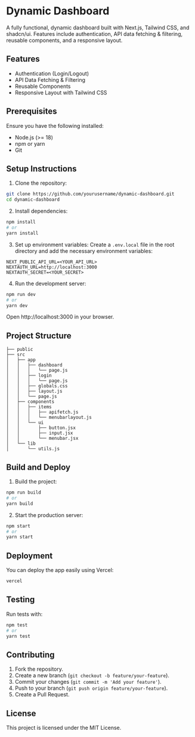 # Dynamic Dashboard

A fully functional, dynamic dashboard built with Next.js, Tailwind CSS, and shadcn/ui. Features include authentication, API data fetching & filtering, reusable components, and a responsive layout.

## Features

- Authentication (Login/Logout)
- API Data Fetching & Filtering
- Reusable Components
- Responsive Layout with Tailwind CSS

## Prerequisites

Ensure you have the following installed:

- Node.js (>= 18)
- npm or yarn
- Git

## Setup Instructions

1. Clone the repository:

```bash
git clone https://github.com/yourusername/dynamic-dashboard.git
cd dynamic-dashboard
```

2. Install dependencies:

```bash
npm install
# or
yarn install
```

3. Set up environment variables: Create a `.env.local` file in the root directory and add the necessary environment variables:

```
NEXT_PUBLIC_API_URL=<YOUR_API_URL>
NEXTAUTH_URL=http://localhost:3000
NEXTAUTH_SECRET=<YOUR_SECRET>
```

4. Run the development server:

```bash
npm run dev
# or
yarn dev
```

Open http://localhost:3000 in your browser.

## Project Structure

```
├── public
├── src
│   ├── app
│   │   ├── dashboard
│   │   │   └── page.js
│   │   ├── login
│   │   │   └── page.js
│   │   ├── globals.css
│   │   ├── layout.js
│   │   └── page.js
│   ├── components
│   │   ├── items
│   │   │   ├── apifetch.js
│   │   │   └── menubarlayout.js
│   │   └── ui
│   │       ├── button.jsx
│   │       ├── input.jsx
│   │       └── menubar.jsx
│   └── lib
│       └── utils.js
```

## Build and Deploy

1. Build the project:

```bash
npm run build
# or
yarn build
```

2. Start the production server:

```bash
npm start
# or
yarn start
```

## Deployment

You can deploy the app easily using Vercel:

```bash
vercel
```

## Testing

Run tests with:

```bash
npm test
# or
yarn test
```

## Contributing

1. Fork the repository.
2. Create a new branch (`git checkout -b feature/your-feature`).
3. Commit your changes (`git commit -m 'Add your feature'`).
4. Push to your branch (`git push origin feature/your-feature`).
5. Create a Pull Request.

## License

This project is licensed under the MIT License.

